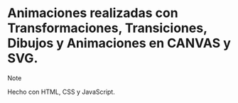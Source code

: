 # Animaciones realizadas con Transformaciones, Transiciones, Dibujos y Animaciones en CANVAS y SVG.

> [!NOTE]
> Hecho con HTML, CSS y JavaScript.
> 

